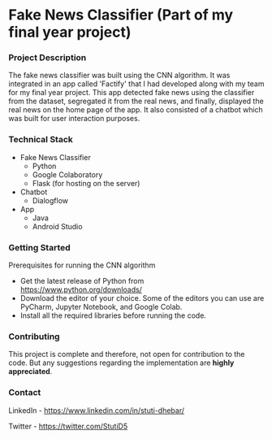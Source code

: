 # Fake News Classifier (Part of my final year project)

### Project Description

The fake news classifier was built using the CNN algorithm. It was integrated in an app called 'Factify' that I had developed along with my team for my final year project. This app detected fake news using the classifier from the dataset, segregated it from the real news, and finally, displayed the real news on the home page of the app. It also consisted of a chatbot which was built for user interaction purposes. 

### Technical Stack

* Fake News Classifier
    * Python
    * Google Colaboratory 
    * Flask (for hosting on the server)  
* Chatbot
    * Dialogflow 
* App
    * Java 
    * Android Studio 

### Getting Started

Prerequisites for running the CNN algorithm

* Get the latest release of Python from https://www.python.org/downloads/
* Download the editor of your choice. Some of the editors you can use are PyCharm, Jupyter Notebook, and Google Colab. 
* Install all the required libraries before running the code. 

### Contributing

This project is complete and therefore, not open for contribution to the code. But any suggestions regarding the implementation are **highly appreciated**. 

### Contact

LinkedIn - https://www.linkedin.com/in/stuti-dhebar/

Twitter - https://twitter.com/StutiD5

